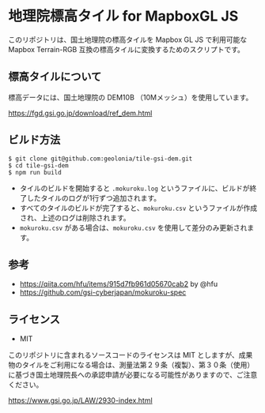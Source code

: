 # 地理院標高タイル for MapboxGL JS

このリポジトリは、国土地理院の標高タイルを Mapbox GL JS で利用可能な Mapbox Terrain-RGB 互換の標高タイルに変換するためのスクリプトです。

## 標高タイルについて

標高データには、国土地理院の DEM10B （10Mメッシュ）を使用しています。

https://fgd.gsi.go.jp/download/ref_dem.html

## ビルド方法

```
$ git clone git@github.com:geolonia/tile-gsi-dem.git
$ cd tile-gsi-dem
$ npm run build
```

* タイルのビルドを開始すると `.mokuroku.log` というファイルに、ビルドが終了したタイルのログが1行ずつ追加されます。
* すべてのタイルのビルドが完了すると、`mokuroku.csv` というファイルが作成され、上述のログは削除されます。
* `mokuroku.csv` がある場合は、`mokuroku.csv` を使用して差分のみ更新されます。

## 参考

* https://qiita.com/hfu/items/915d7fb961d05670cab2 by @hfu
* https://github.com/gsi-cyberjapan/mokuroku-spec

## ライセンス

* MIT

このリポジトリに含まれるソースコードのライセンスは MIT としますが、成果物のタイルをご利用になる場合は、測量法第２９条（複製）、第３０条（使用）に基づき国土地理院長への承認申請が必要になる可能性がありますので、ご注意ください。

https://www.gsi.go.jp/LAW/2930-index.html
